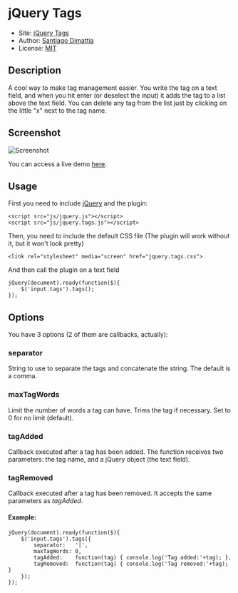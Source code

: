 # jQuery Tags

* Site: [jQuery Tags](http://aquilez.github.com/jQuery-Tags/)
* Author: [Santiago Dimattía](http://about.me/santiagodimattia)
* License: [MIT](http://www.opensource.org/licenses/mit-license.php)

## Description

A cool way to make tag management easier. You write the tag on a text field, and when you
hit enter (or deselect the input) it adds the tag to a list above the text field. You can
delete any tag from the list just by clicking on the little "x" next to the tag name.

## Screenshot

![Screenshot](http://i56.tinypic.com/vfidmp.png)

You can access a live demo [here](http://aquilez.github.com/jQuery-Tags/).

## Usage

First you need to include [jQuery](http://jquery.com) and the plugin:

	<script src="js/jquery.js"></script>
	<script src="js/jquery.tags.js"></script>

Then, you need to include the default CSS file (The plugin will work without it, but it won't look pretty)

	<link rel="stylesheet" media="screen" href="jquery.tags.css">

And then call the plugin on a text field

	jQuery(document).ready(function($){
		$('input.tags').tags();
	});

## Options

You have 3 options (2 of them are callbacks, actually):

### separator

String to use to separate the tags and concatenate the string. The default is a comma.

### maxTagWords

Limit the number of words a tag can have. Trims the tag if necessary. Set to 0 for no limit (default).

### tagAdded

Callback executed after a tag has been added. The function receives two parameters: the tag name, and a jQuery object (the text field).

### tagRemoved

Callback executed after a tag has been removed. It accepts the same parameters as *tagAdded*.

#### Example:

	jQuery(document).ready(function($){
		$('input.tags').tags({
			separator:   '|',
			maxTagWords: 0,
			tagAdded:    function(tag) { console.log('Tag added:'+tag); },
			tagRemoved:  function(tag) { console.log('Tag removed:'+tag); }
		});
	});
